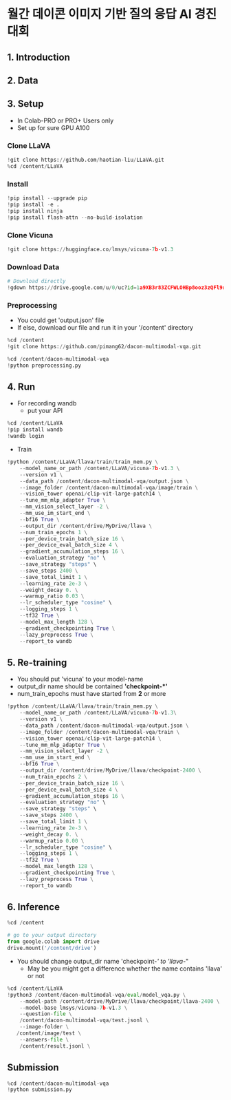 # 월간 데이콘 이미지 기반 질의 응답 AI 경진대회

## 1. Introduction

## 2. Data

## 3. Setup
* In Colab-PRO or PRO+ Users only
* Set up for sure GPU A100

### Clone LLaVA
```python
!git clone https://github.com/haotian-liu/LLaVA.git
%cd /content/LLaVA
```

### Install
```python
!pip install --upgrade pip
!pip install -e .
!pip install ninja
!pip install flash-attn --no-build-isolation
```

### Clone Vicuna
```python
!git clone https://huggingface.co/lmsys/vicuna-7b-v1.3
```

### Download Data
```python
# Download directly
!gdown https://drive.google.com/u/0/uc?id=1a9XB3r83ZCFWLOHBp8ooz3zQFl9rEIei&export=download
```

### Preprocessing
* You could get 'output.json' file
* If else, download our file and run it in your '/content' directory
```python
%cd /content
!git clone https://github.com/pimang62/dacon-multimodal-vqa.git

%cd /content/dacon-multimodal-vqa
!python preprocessing.py
```

## 4. Run
* For recording wandb
  * put your API
```python
%cd /content/LLaVA
!pip install wandb
!wandb login
```

* Train
```python
!python /content/LLaVA/llava/train/train_mem.py \
    --model_name_or_path /content/LLaVA/vicuna-7b-v1.3 \
    --version v1 \
    --data_path /content/dacon-multimodal-vqa/output.json \
    --image_folder /content/dacon-multimodal-vqa/image/train \
    --vision_tower openai/clip-vit-large-patch14 \
    --tune_mm_mlp_adapter True \
    --mm_vision_select_layer -2 \
    --mm_use_im_start_end \
    --bf16 True \
    --output_dir /content/drive/MyDrive/llava \
    --num_train_epochs 1 \
    --per_device_train_batch_size 16 \
    --per_device_eval_batch_size 4 \
    --gradient_accumulation_steps 16 \
    --evaluation_strategy "no" \
    --save_strategy "steps" \
    --save_steps 2400 \
    --save_total_limit 1 \
    --learning_rate 2e-3 \
    --weight_decay 0. \
    --warmup_ratio 0.03 \
    --lr_scheduler_type "cosine" \
    --logging_steps 1 \
    --tf32 True \
    --model_max_length 128 \
    --gradient_checkpointing True \
    --lazy_preprocess True \
    --report_to wandb
```

## 5. Re-training
* You should put 'vicuna' to your model-name
* output_dir name should be contained **'checkpoint-*'**
* num_train_epochs must have started from **2** or more

```python
!python /content/LLaVA/llava/train/train_mem.py \
    --model_name_or_path /content/LLaVA/vicuna-7b-v1.3\
    --version v1 \
    --data_path /content/dacon-multimodal-vqa/output.json \
    --image_folder /content/dacon-multimodal-vqa/train \
    --vision_tower openai/clip-vit-large-patch14 \
    --tune_mm_mlp_adapter True \
    --mm_vision_select_layer -2 \
    --mm_use_im_start_end \
    --bf16 True \
    --output_dir /content/drive/MyDrive/llava/checkpoint-2400 \
    --num_train_epochs 2 \
    --per_device_train_batch_size 16 \
    --per_device_eval_batch_size 4 \
    --gradient_accumulation_steps 16 \
    --evaluation_strategy "no" \
    --save_strategy "steps" \
    --save_steps 2400 \
    --save_total_limit 1 \
    --learning_rate 2e-3 \
    --weight_decay 0. \
    --warmup_ratio 0.00 \
    --lr_scheduler_type "cosine" \
    --logging_steps 1 \
    --tf32 True \
    --model_max_length 128 \
    --gradient_checkpointing True \
    --lazy_preprocess True \
    --report_to wandb
```

## 6. Inference

```python
%cd /content

# go to your output directory
from google.colab import drive
drive.mount('/content/drive')
```

* You should change output_dir name 'checkpoint-*' to 'llava-*"
  * May be you might get a difference whether the name contains 'llava' or not

```python
%cd /content/LLaVA
!python3 /content/dacon-multimodal-vqa/eval/model_vqa.py \
    --model-path /content/drive/MyDrive/llava/checkpoint/llava-2400 \
    --model-base lmsys/vicuna-7b-v1.3 \
    --question-file \
    /content/dacon-multimodal-vqa/test.jsonl \
    --image-folder \
   /content/image/test \
    --answers-file \
    /content/result.jsonl \
```

## Submission
```python
%cd /content/dacon-multimodal-vqa
!python submission.py
```
